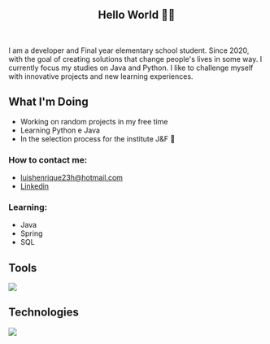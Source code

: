 <h2 align="center">Hello World 👨‍💻</h2>
</br>

  I am a developer and Final year elementary school student. Since 2020, with the goal of creating solutions that change people's lives in some way. I currently focus my studies on Java and Python.
I like to challenge myself with innovative projects and new learning experiences.

## What I'm Doing

- Working on random projects in my free time
- Learning Python e Java
- In the selection process for the institute J&F 🎉
<h3>How to contact me: </h3>

-  luishenrique23h@hotmail.com
-  <a href="https://www.linkedin.com/in/luismede/">Linkedin</a>

<h3>Learning:</h3>

-  Java
-  Spring
-  SQL

## Tools

<a href="https://github.com/luismede"><img src="https://skillicons.dev/icons?i=arduino,postman,git,docker,linux,gitlab,github,vscode"></a>

## Technologies

<a href="https://github.com/luismede"><img src="https://skillicons.dev/icons?i=js,html,css,python,java"></a>




